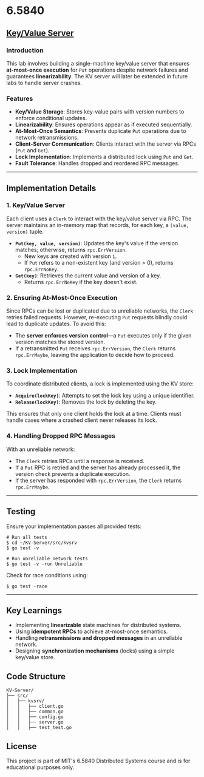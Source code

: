 # 6.5840

## [Key/Value Server](https://pdos.csail.mit.edu/6.824/labs/lab-kvsrv1.html)

### Introduction

This lab involves building a single-machine key/value server that ensures **at-most-once execution** for `Put` operations despite network failures and guarantees **linearizability**. The KV server will later be extended in future labs to handle server crashes.

### Features
- **Key/Value Storage**: Stores key-value pairs with version numbers to enforce conditional updates.
- **Linearizability**: Ensures operations appear as if executed sequentially.
- **At-Most-Once Semantics**: Prevents duplicate `Put` operations due to network retransmissions.
- **Client-Server Communication**: Clients interact with the server via RPCs (`Put` and `Get`).
- **Lock Implementation**: Implements a distributed lock using `Put` and `Get`.
- **Fault Tolerance**: Handles dropped and reordered RPC messages.

---

## Implementation Details
### 1. **Key/Value Server**
Each client uses a `Clerk` to interact with the key/value server via RPC. The server maintains an in-memory map that records, for each key, a `(value, version)` tuple.

- **`Put(key, value, version)`**: Updates the key's value if the version matches; otherwise, returns `rpc.ErrVersion`.
    - New keys are created with version `1`.
    - If `Put` refers to a non-existent key (and version > 0), returns `rpc.ErrNoKey`.
- **`Get(key)`**: Retrieves the current value and version of a key.
    - Returns `rpc.ErrNoKey` if the key doesn't exist.

### 2. **Ensuring At-Most-Once Execution**
Since RPCs can be lost or duplicated due to unreliable networks, the `Clerk` retries failed requests. However, re-executing `Put` requests blindly could lead to duplicate updates. To avoid this:
- The **server enforces version control**—a `Put` executes only if the given version matches the stored version.
- If a retransmitted `Put` receives `rpc.ErrVersion`, the `Clerk` returns `rpc.ErrMaybe`, leaving the application to decide how to proceed.

### 3. **Lock Implementation**
To coordinate distributed clients, a lock is implemented using the KV store:
- **`Acquire(lockKey)`**: Attempts to set the lock key using a unique identifier.
- **`Release(lockKey)`**: Removes the lock by deleting the key.

This ensures that only one client holds the lock at a time. Clients must handle cases where a crashed client never releases its lock.

### 4. **Handling Dropped RPC Messages**
With an unreliable network:
- The `Clerk` retries RPCs until a response is received.
- If a `Put` RPC is retried and the server has already processed it, the version check prevents a duplicate execution.
- If the server has responded with `rpc.ErrVersion`, the `Clerk` returns `rpc.ErrMaybe`.

---

## Testing
Ensure your implementation passes all provided tests:
```
# Run all tests
$ cd ~/KV-Server/src/kvsrv
$ go test -v

# Run unreliable network tests
$ go test -v -run Unreliable
```
Check for race conditions using:
```
$ go test -race
```

---

## Key Learnings
- Implementing **linearizable** state machines for distributed systems.
- Using **idempotent RPCs** to achieve at-most-once semantics.
- Handling **retransmissions and dropped messages** in an unreliable network.
- Designing **synchronization mechanisms** (locks) using a simple key/value store.


## Code Structure
```
KV-Server/
├── src/
│   ├── kvsrv/
│   │   ├── client.go
│   │   ├── common.go
│   │   ├── config.go
│   │   ├── server.go
│   │   ├── test_test.go
```


## License
This project is part of MIT's 6.5840 Distributed Systems course and is for educational purposes only.
